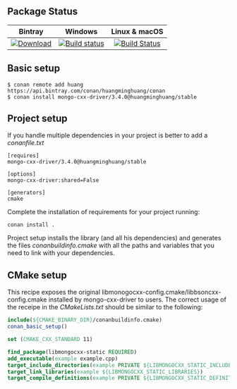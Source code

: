 ## Package Status

| Bintray | Windows | Linux & macOS |
|:--------:|:---------:|:-----------------:|
|[![Download](https://api.bintray.com/packages/huangminghuang/conan/mongo-cxx-driver%3Ahuangminghuang/images/download.svg) ](https://bintray.com/huangminghuang/conan/mongo-cxx-driver%3Ahuangminghuang/_latestVersion)|[![Build status](https://ci.appveyor.com/api/projects/status/github/huangminghuang/conan-mongo-cxx-driver?svg=true)](https://ci.appveyor.com/project/huangminghuang/conan-mongo-cxx-driver)|[![Build Status](https://travis-ci.com/huangminghuang/conan-mongo-cxx-driver.svg?branch=master)](https://travis-ci.com/huangminghuang/conan-mongo-cxx-driver)|


## Basic setup

    $ conan remote add huang https://api.bintray.com/conan/huangminghuang/conan 
    $ conan install mongo-cxx-driver/3.4.0@huangminghuang/stable
    
## Project setup

If you handle multiple dependencies in your project is better to add a *conanfile.txt*
    
    [requires]
    mongo-cxx-driver/3.4.0@huangminghuang/stable

    [options]
    mongo-cxx-driver:shared=False
    
    [generators]
    cmake

Complete the installation of requirements for your project running:</small></span>

    conan install . 

Project setup installs the library (and all his dependencies) and generates the files *conanbuildinfo.cmake* with all the 
paths and variables that you need to link with your dependencies.

## CMake setup

This recipe exposes the original libmonogocxx-config.cmake/libbsoncxx-config.cmake installed by mongo-cxx-driver to users. The correct usage of the receipe in the *CMakeLists.txt* should be similar to the following: 

```cmake
include(${CMAKE_BINARY_DIR}/conanbuildinfo.cmake)
conan_basic_setup()

set (CMAKE_CXX_STANDARD 11)

find_package(libmongocxx-static REQUIRED)
add_executable(example example.cpp)
target_include_directories(example PRIVATE ${LIBMONGOCXX_STATIC_INCLUDE_DIRS})
target_link_libraries(example ${LIBMONGOCXX_STATIC_LIBRARIES})
target_compile_definitions(example PRIVATE ${LIBMONGOCXX_STATIC_DEFINITIONS})
 
```
